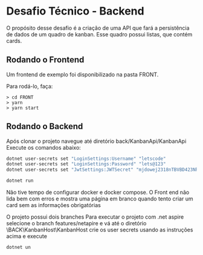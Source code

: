 # Desafio Técnico - Backend

O propósito desse desafio é a criação de uma API que fará a persistência de dados de um quadro de kanban. Esse quadro possui listas, que contém cards.

## Rodando o Frontend

Um frontend de exemplo foi disponibilizado na pasta FRONT.

Para rodá-lo, faça:

```console
> cd FRONT
> yarn
> yarn start
```

## Rodando o Backend

 Após clonar o projeto navegue até  diretório back/KanbanApi/KanbanApi
Execute os comandos abaixo:
```bash
dotnet user-secrets set "LoginSettings:Username" "letscode"
dotnet user-secrets set "LoginSettings:Password" "lets@123"
dotnet user-secrets set "JwtSettings:JWTSecret" "mjdowej2318nTBVBD423Nheu3wg4RVDE2334ufnGRDFBV3EEWM4MXSDHQWEIRWNEHBUBneer"
```
```bash
dotnet run
```
Não tive tempo de configurar docker e docker compose.
O Front end não lida bem com erros e mostra uma página em branco quando tento criar um card sem as informações obrigatórias

O projeto possui dois branches
Para executar o projeto com .net aspire selecione o branch features/netapire e vá até o diretório \BACK\KanbanHost\KanbanHost 
crie os user secrets usando as instruções acima e execute
```bash
dotnet un
```

